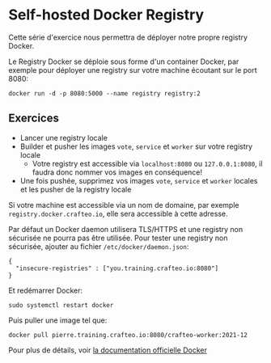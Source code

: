 # Self-hosted Docker Registry


Cette série d'exercice nous permettra de déployer notre propre registry Docker.

Le Registry Docker se déploie sous forme d'un container Docker, par exemple pour déployer une registry sur votre machine écoutant sur le port 8080:

```
docker run -d -p 8080:5000 --name registry registry:2
``` 

## Exercices

- Lancer une registry locale
- Builder et pusher les images `vote`, `service` et `worker` sur votre registry locale
  - Votre registry est accessible via `localhost:8080` ou `127.0.0.1:8080`, il faudra donc nommer vos images en conséquence! 
- Une fois pushée, supprimez vos images `vote`, `service` et `worker` locales et les pusher de la registry locale

Si votre machine est accessible via un nom de domaine, par exemple `registry.docker.crafteo.io`, elle sera accessible à cette adresse.

Par défaut un Docker daemon utilisera TLS/HTTPS et une registry non sécurisée ne pourra pas être utilisée. Pour tester une registry non sécurisée, ajouter au fichier `/etc/docker/daemon.json`:

```
{
  "insecure-registries" : ["you.training.crafteo.io:8080"]
}
```

Et redémarrer Docker:

```
sudo systemctl restart docker
```
  
Puis puller une image tel que:

```
docker pull pierre.training.crafteo.io:8080/crafteo-worker:2021-12
```

Pour plus de détails, voir [la documentation officielle Docker](https://docs.docker.com/registry/deploying/)